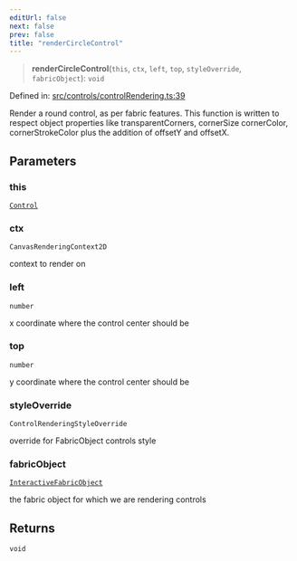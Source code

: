 ```yaml
---
editUrl: false
next: false
prev: false
title: "renderCircleControl"
---
```


> **renderCircleControl**(`this`, `ctx`, `left`, `top`, `styleOverride`, `fabricObject`): `void`

Defined in: [src/controls/controlRendering.ts:39](https://github.com/fabricjs/fabric.js/blob/9a792f4b7b8031f02ec7ea4ce8c99f810e45cfec/src/controls/controlRendering.ts#L39)

Render a round control, as per fabric features.
This function is written to respect object properties like transparentCorners, cornerSize
cornerColor, cornerStrokeColor
plus the addition of offsetY and offsetX.

## Parameters

### this

[`Control`](/api/classes/control/)

### ctx

`CanvasRenderingContext2D`

context to render on

### left

`number`

x coordinate where the control center should be

### top

`number`

y coordinate where the control center should be

### styleOverride

`ControlRenderingStyleOverride`

override for FabricObject controls style

### fabricObject

[`InteractiveFabricObject`](/api/classes/interactivefabricobject/)

the fabric object for which we are rendering controls

## Returns

`void`
